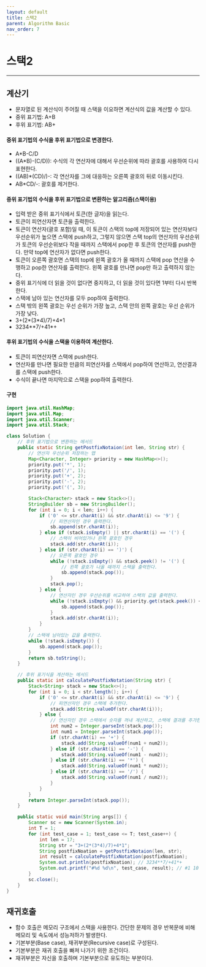 ```yaml
---
layout: default
title: 스택2
parent: Algorithm Basic
nav_order: 7
---
```


# 스택2

---

## 계산기

- 문자열로 된 계산식이 주어질 때 스택을 이요하면 계산식의 값을 계산할 수 있다.
- 중위 표기법: A+B
- 후위 표기법: AB+

#### 중위 표기법의 수식을 후위 표기법으로 변경한다.

- A\*B-C/D
- ((A\*B)-(C/D)): 수식의 각 연산자에 대해서 우선순위에 따라 괄호를 사용하여 다시 표현한다.
- ((AB)\*(CD)/)-: 각 연산자를 그에 대응하는 오른쪽 괄호의 뒤로 이동시킨다.
- AB\*CD/-: 괄호를 제거한다.

#### 중위 표기법의 수식을 후위 표기법으로 변환하는 알고리즘(스택이용)

- 입력 받은 중위 표기식에서 토큰(한 글자)을 읽는다.
- 토큰이 피연산자면 토큰을 출력한다.
- 토큰이 연산자(괄호 포함)일 때, 이 토큰이 스택의 top에 저장되어 있는 연산자보다 우선순위가 높으면 스택에 push하고, 그렇지 않으면 스택 top의 연산자의 우선순위가 토큰의 우선순위보다 작을 때까지 스택에서 pop한 후 토큰의 연산자를 push한다. 만약 top에 연산자가 없다면 push한다.
- 토큰이 오른쪽 괄호면 스택의 top에 왼쪽 괄호가 올 때까지 스택에 pop 연산을 수행하고 pop한 연산자를 출력한다. 왼쪽 괄호를 만나면 pop만 하고 출력하지 않는다.
- 중위 표기식에 더 읽을 것이 없다면 중지하고, 더 읽을 것이 있다면 1부터 다시 반복한다.
- 스택에 남아 있는 연산자를 모두 pop하여 출력한다.
- 스택 밖의 왼쪽 괄호는 우선 순위가 가장 높고, 스택 안의 왼쪽 괄호는 우선 순위가 가장 낮다.
- 3+(2\*(3\*4)/7)+4\*1
- 3234\*\*7/+41\*+

#### 후위 표기법의 수식을 스택을 이용하여 계산한다.

- 토큰이 피연산자면 스택에 push한다.
- 연산자를 만나면 필요한 만큼의 피연산자를 스택에서 pop하여 연산하고, 연산결과를 스택에 push한다.
- 수식이 끝나면 마지막으로 스택을 pop하여 출력한다.

#### 구현

```java
import java.util.HashMap;
import java.util.Map;
import java.util.Scanner;
import java.util.Stack;

class Solution {
	// 후위 표기법으로 변환하는 메서드
	public static String getPostfixNotaion(int len, String str) {
		// 연산자 우선순위 저장하는 맵
		Map<Character, Integer> priority = new HashMap<>();
		priority.put('*', 1);
		priority.put('/', 1);
		priority.put('+', 2);
		priority.put('-', 2);
		priority.put('(', 3);

		Stack<Character> stack = new Stack<>();
		StringBuilder sb = new StringBuilder();
		for (int i = 0; i < len; i++) {
			if ('0' <= str.charAt(i) && str.charAt(i) <= '9') {
				// 피연산자인 경우 출력한다.
				sb.append(str.charAt(i));
			} else if (stack.isEmpty() || str.charAt(i) == '(') {
				// 스택이 비어있거나 왼쪽 괄호인 경우
				stack.add(str.charAt(i));
			} else if (str.charAt(i) == ')') {
				// 오른쪽 괄호인 경우
				while (!stack.isEmpty() && stack.peek() != '(') {
					// 왼쪽 괄호가 나올 때까지 스택을 출력한다.
					sb.append(stack.pop());
				}
				stack.pop();
			} else {
				// 연산자인 경우 우선순위를 비교하여 스택의 값을 출력한다.
				while (!stack.isEmpty() && priority.get(stack.peek()) <= priority.get(str.charAt(i))) {
					sb.append(stack.pop());
				}
				stack.add(str.charAt(i));
			}
		}
		// 스택에 남아있는 값을 출력한다.
		while (!stack.isEmpty()) {
			sb.append(stack.pop());
		}
		return sb.toString();
	}

	// 후위 표기식을 계산하는 메서드
	public static int calculatePostfixNotation(String str) {
		Stack<String> stack = new Stack<>();
		for (int i = 0; i < str.length(); i++) {
			if ('0' <= str.charAt(i) && str.charAt(i) <= '9') {
				// 피연산자인 경우 스택에 추가한다.
				stack.add(String.valueOf(str.charAt(i)));
			} else {
				// 연산자인 경우 스택에서 숫자를 꺼내 계산하고, 스택에 결과를 추가한다.
				int num2 = Integer.parseInt(stack.pop());
				int num1 = Integer.parseInt(stack.pop());
				if (str.charAt(i) == '+') {
					stack.add(String.valueOf(num1 + num2));
				} else if (str.charAt(i) == '-') {
					stack.add(String.valueOf(num1 - num2));
				} else if (str.charAt(i) == '*') {
					stack.add(String.valueOf(num1 * num2));
				} else if (str.charAt(i) == '/') {
					stack.add(String.valueOf(num1 / num2));
				}
			}
		}
		return Integer.parseInt(stack.pop());
	}

	public static void main(String args[]) {
		Scanner sc = new Scanner(System.in);
		int T = 1;
		for (int test_case = 1; test_case <= T; test_case++) {
			int len = 17;
			String str = "3+(2*(3*4)/7)+4*1";
			String postfixNoation = getPostfixNotaion(len, str);
			int result = calculatePostfixNotation(postfixNoation);
			System.out.println(postfixNoation); // 3234**7/+41*+
			System.out.printf("#%d %d\n", test_case, result); // #1 10
		}
		sc.close();
	}
}
```

## 재귀호출

- 함수 호출은 메모리 구조에서 스택을 사용한다. 간단한 문제의 경우 반복문에 비해 메모리 및 속도에서 성능저하가 발생한다.
- 기본부분(Base case), 재귀부분(Recursive case)로 구성된다.
- 기본부분은 재귀 호출을 빠져 나가기 위한 조건이다.
- 재귀부분은 자신을 호출하며 기본부분으로 유도하는 부분이다.
